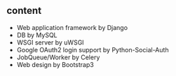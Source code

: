 
## content

* Web application framework by Django
* DB by MySQL
* WSGI server by uWSGI
* Google OAuth2 login support by Python-Social-Auth
* JobQueue/Worker by Celery
* Web design by Bootstrap3
